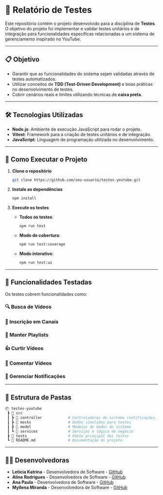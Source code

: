 # 🚀 Relatório de Testes

Este repositório contém o projeto desenvolvido para a disciplina de **Testes**. O objetivo do projeto foi implementar e validar testes unitários e de integração para funcionalidades específicas relacionadas a um sistema de gerenciamento inspirado no YouTube.  

---

## 📋 Objetivo  

- Garantir que as funcionalidades do sistema sejam validadas através de testes automatizados.  
- Utilizar conceitos de **TDD (Test-Driven Development)** e boas práticas no desenvolvimento de testes.  
- Cobrir cenários reais e limites utilizando técnicas de **caixa preta**.

---

## 🛠️ Tecnologias Utilizadas  

- **Node.js**: Ambiente de execução JavaScript para rodar o projeto.  
- **Vitest**: Framework para a criação de testes unitários e de integração.  
- **JavaScript**: Linguagem de programação utilizada no desenvolvimento.  

---

## 🚀 Como Executar o Projeto  

1. **Clone o repositório**  
   ```bash
   git clone https://github.com/seu-usuario/testes-youtube.git
   ```

2. **Instale as dependências**  
   ```bash
   npm install
   ```

3. **Execute os testes**  
   - **Todos os testes**:  
     ```bash
     npm run test
     ```  
   - **Modo de cobertura**:  
     ```bash
     npm run test:coverage
     ```  
   - **Modo interativo**:  
     ```bash
     npm run test:ui
     ```

---

## 🧪 Funcionalidades Testadas

Os testes cobrem funcionalidades como:
### 🔍 Busca de Vídeos
### 📢 Inscrição em Canais
### 📂 Manter Playlists
### 👍 Curtir Vídeos
### 💬 Comentar Vídeos
### 🔔 Gerenciar Notificações

---

## 📂 Estrutura de Pastas  

```bash
📦 testes-youtube
 ┣ 📂 src
 ┃ ┣ 📂 controller            # Controladores do sistema (notificações, vídeos, etc.)
 ┃ ┣ 📂 mocks                 # Dados simulados para testes
 ┃ ┣ 📂 model                 # Modelos de dados do sistema
 ┃ ┗ 📂 services              # Serviços e lógica de negócio
 ┣ 📂 tests                   # Pasta principal dos testes
 ┗ 📜 README.md               # Documentação do projeto
```

---

## 👩‍💻 Desenvolvedoras  

- **Letícia Katrina** - Desenvolvedora de Software - [GitHub](https://github.com/lk4trina)  
- **Aline Rodrigues** - Desenvolvedora de Software - [GitHub](https://github.com/Boninixs)  
- **Ana Paula** - Desenvolvedora de Software - [GitHub](https://github.com/anapaula)  
- **Myllena Miranda** - Desenvolvedora de Software - [GitHub](https://github.com/myllenam)  
